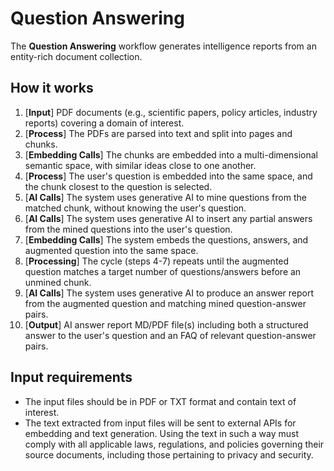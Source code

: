 # Question Answering

The **Question Answering** workflow generates intelligence reports from an entity-rich document collection.

## How it works

1. [**Input**] PDF documents (e.g., scientific papers, policy articles, industry reports) covering a domain of interest.
2. [**Process**] The PDFs are parsed into text and split into pages and chunks.
3. [**Embedding Calls**] The chunks are embedded into a multi-dimensional semantic space, with similar ideas close to one another.
4. [**Process**] The user's question is embedded into the same space, and the chunk closest to the question is selected.
5. [**AI Calls**] The system uses generative AI to mine questions from the matched chunk, without knowing the user's question.
6. [**AI Calls**] The system uses generative AI to insert any partial answers from the mined questions into the user's question.
7. [**Embedding Calls**] The system embeds the questions, answers, and augmented question into the same space.
8. [**Processing**] The cycle (steps 4-7) repeats until the augmented question matches a target number of questions/answers before an unmined chunk.
9. [**AI Calls**] The system uses generative AI to produce an answer report from the augmented question and matching mined question-answer pairs.
10. [**Output**] AI answer report MD/PDF file(s) including both a structured answer to the user's question and an FAQ of relevant question-answer pairs.

## Input requirements

- The input files should be in PDF or TXT format and contain text of interest.
- The text extracted from input files will be sent to external APIs for embedding and text generation. Using the text in such a way must comply with all applicable laws, regulations, and policies governing their source documents, including those pertaining to privacy and security.
